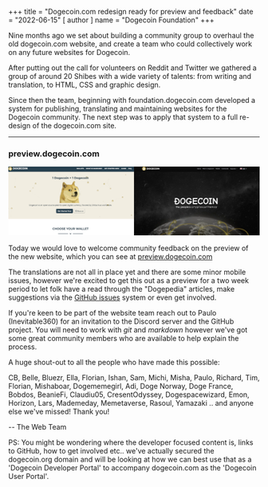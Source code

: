 +++
title = "Dogecoin.com redesign ready for preview and feedback"
date = "2022-06-15"
[ author ]
  name = "Dogecoin Foundation"
+++

Nine months ago we set about building a community group to overhaul the old
dogecoin.com website, and create a team who could collectively work on any
future websites for Dogecoin. 

After putting out the call for volunteers on Reddit and Twitter we gathered a 
group of around 20 Shibes with a wide variety of talents: from writing and 
translation, to HTML, CSS and graphic design. 

Since then the team, beginning with foundation.dogecoin.com developed a 
system for publishing, translating and maintaining websites for the Dogecoin
community. The next step was to apply that system to a full re-design of the 
dogecoin.com site.

----

### preview.dogecoin.com 

<img class="dogegoin-light" src="/website-redesign.png" alt="Dogecoin Website">

Today we would love to welcome community feedback on the preview of the new 
website, which you can see at [preview.dogecoin.com](https://preview.dogecoin.com)

The translations are not all in place yet and there are some minor mobile issues,
however we're excited to get this out as a preview for a two week period to let
folk have a read through the "Dogepedia" articles, make suggestions via the [GitHub issues](https://github.com/dogecoinfoundation/dogecoin.com/issues)
system or even get involved.

If you're keen to be part of the website team reach out to Paulo (Inevitable360) 
for an invitation to the Discord server and the GitHub project.  You will need to
work with _git_ and _markdown_ however we've got some great community members who
are available to help explain the process.

A huge shout-out to all the people who have made this possible:

CB, Belle, Bluezr, Ella, Florian, Ishan, Sam, Michi, Misha, Paulo, Richard, Tim, 
Florian, Mishaboar, Dogememegirl, Adi, Doge Norway, Doge France, Bobdos, BeanieFi,
Claudiu05, CresentOdyssey, Dogespacewizard, Emon, Horizon, Lars, Mademeday, Memetaverse,
Rasoul, Yamazaki .. and anyone else we've missed! Thank you! 

-- The Web Team 


PS: You might be wondering where the developer focused content is, links to GitHub, how
to get involved etc.. we've actually secured the dogecoin.org domain and will be 
looking at how we can best use that as a 'Dogecoin Developer Portal' to accompany 
dogecoin.com as the 'Dogecoin User Portal'.


